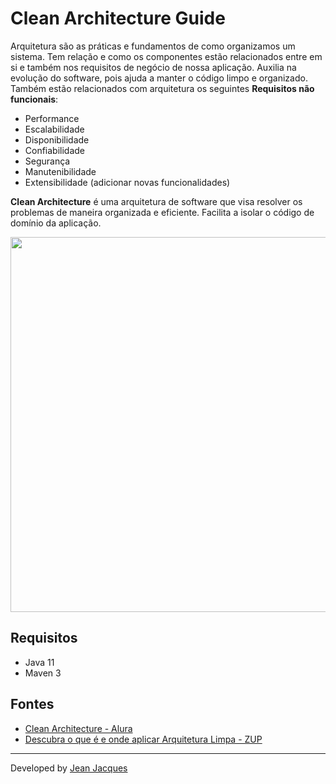 # Clean Architecture Guide

Arquitetura são as práticas e fundamentos de como organizamos um sistema. Tem relação e como os componentes estão relacionados entre em si e também nos requisitos de negócio de nossa aplicação. Auxilia na evolução do software, pois ajuda a manter o código limpo e organizado. Também estão relacionados com arquitetura os seguintes **Requisitos não funcionais**:

- Performance
- Escalabilidade
- Disponibilidade
- Confiabilidade
- Segurança
- Manutenibilidade
- Extensibilidade (adicionar novas funcionalidades)

**Clean Architecture** é uma arquitetura de software que visa resolver os problemas de maneira organizada e eficiente. Facilita a isolar o código de domínio da aplicação.

<img src="https://secureservercdn.net/198.71.233.31/36q.76e.myftpupload.com/wp-content/uploads/2021/10/Clean-Architecture-3.png" width=600>

## Requisitos

- Java 11
- Maven 3

## Fontes

- [Clean Architecture - Alura](https://cursos.alura.com.br/course/java-clean-architecture)
- [Descubra o que é e onde aplicar Arquitetura Limpa - ZUP](https://www.zup.com.br/blog/clean-architecture-arquitetura-limpa)

---
Developed by [Jean Jacques](https://github.com/jjeanjacques10)
